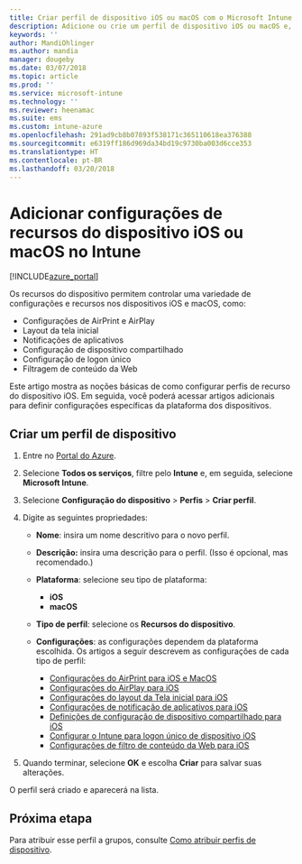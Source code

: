 ```yaml
---
title: Criar perfil de dispositivo iOS ou macOS com o Microsoft Intune – Azure | Microsoft Docs
description: Adicione ou crie um perfil de dispositivo iOS ou macOS e, em seguida, defina as configurações de AirPrint, de AirPlay, de layout da tela inicial, de notificações do aplicativo, de dispositivo compartilhado, de logon único e de filtro de conteúdo da Web no Microsoft Intune.
keywords: ''
author: MandiOhlinger
ms.author: mandia
manager: dougeby
ms.date: 03/07/2018
ms.topic: article
ms.prod: ''
ms.service: microsoft-intune
ms.technology: ''
ms.reviewer: heenamac
ms.suite: ems
ms.custom: intune-azure
ms.openlocfilehash: 291ad9cb8b07893f538171c365110618ea376388
ms.sourcegitcommit: e6319ff186d969da34bd19c9730ba003d6cce353
ms.translationtype: HT
ms.contentlocale: pt-BR
ms.lasthandoff: 03/20/2018
---
```

# <a name="add-ios-or-macos-device-feature-settings-in-intune"></a>Adicionar configurações de recursos do dispositivo iOS ou macOS no Intune

[!INCLUDE[azure_portal](./includes/azure_portal.md)]

Os recursos do dispositivo permitem controlar uma variedade de configurações e recursos nos dispositivos iOS e macOS, como:

- Configurações de AirPrint e AirPlay
- Layout da tela inicial
- Notificações de aplicativos
- Configuração de dispositivo compartilhado
- Configuração de logon único
- Filtragem de conteúdo da Web

Este artigo mostra as noções básicas de como configurar perfis de recurso do dispositivo iOS. Em seguida, você poderá acessar artigos adicionais para definir configurações específicas da plataforma dos dispositivos.

## <a name="create-a-device-profile"></a>Criar um perfil de dispositivo

1. Entre no [Portal do Azure](https://portal.azure.com).
2. Selecione **Todos os serviços**, filtre pelo **Intune** e, em seguida, selecione **Microsoft Intune**.
3. Selecione **Configuração do dispositivo** > **Perfis** > **Criar perfil**.
4. Digite as seguintes propriedades:

   - **Nome**: insira um nome descritivo para o novo perfil.
   - **Descrição:** insira uma descrição para o perfil. (Isso é opcional, mas recomendado.)
   - **Plataforma**: selecione seu tipo de plataforma:
     - **iOS**
     - **macOS**
   - **Tipo de perfil**: selecione os **Recursos do dispositivo**.
   - **Configurações**: as configurações dependem da plataforma escolhida. Os artigos a seguir descrevem as configurações de cada tipo de perfil:

     - [Configurações do AirPrint para iOS e MacOS](air-print-settings-ios-macos.md)
     - [Configurações do AirPlay para iOS](airplay-settings-ios.md)
     - [Configurações do layout da Tela inicial para iOS](home-screen-settings-ios.md)
     - [Configurações de notificação de aplicativos para iOS](app-notification-settings-ios.md)
     - [Definições de configuração de dispositivo compartilhado para iOS](shared-device-settings-ios.md)
     - [Configurar o Intune para logon único de dispositivo iOS](sso-ios.md)
     - [Configurações de filtro de conteúdo da Web para iOS](web-content-filter-settings-ios.md)

5. Quando terminar, selecione **OK** e escolha **Criar** para salvar suas alterações.

O perfil será criado e aparecerá na lista.

## <a name="next-step"></a>Próxima etapa

Para atribuir esse perfil a grupos, consulte [Como atribuir perfis de dispositivo](device-profile-assign.md).